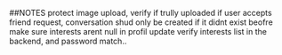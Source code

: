 ##NOTES
protect image upload, verify if trully uploaded
if user accepts friend request, conversation shud only be created  if it didnt exist beofre
make sure interests arent null in profil update
verify interests list in the backend, and password match..
